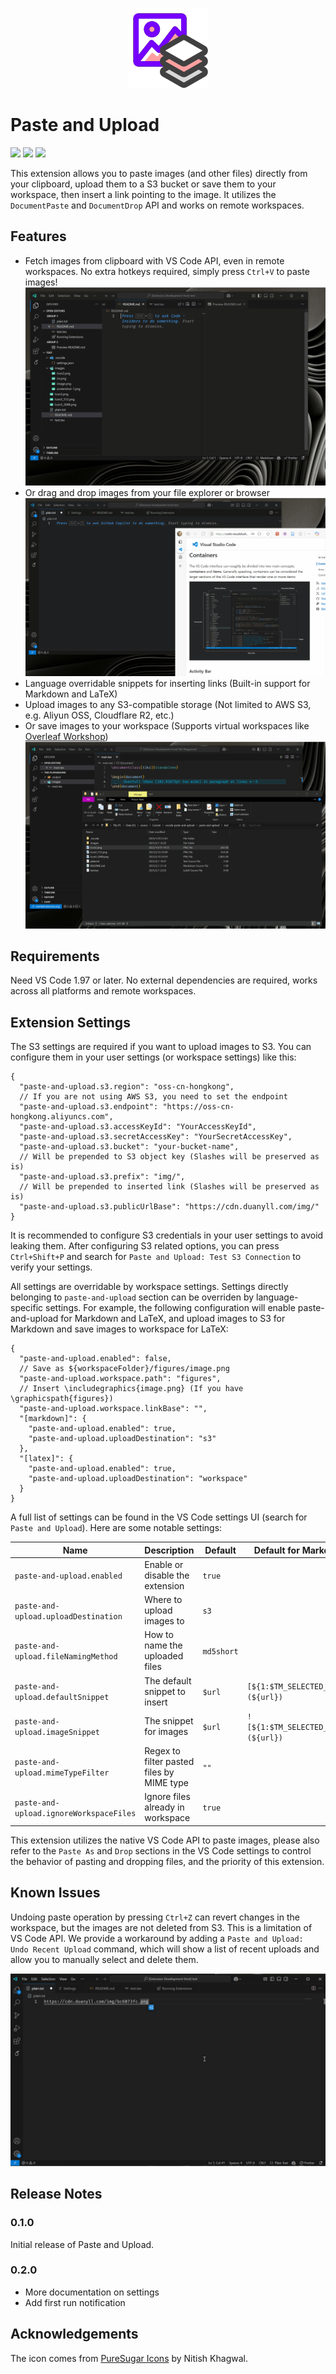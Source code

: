 <p align="center">
  <img src="https://github.com/Duanyll/paste-and-upload/blob/master/assets/icon.png?raw=true" />
</p>

# Paste and Upload

[![](https://img.shields.io/badge/Visual_Studio_Marketplace-Download-blue)](https://marketplace.visualstudio.com/items?itemName=duanyll.paste-and-upload) [![](https://img.shields.io/badge/Open_VSX-Download-blue)](https://open-vsx.org/extension/duanyll/paste-and-upload) [![](https://img.shields.io/badge/GitHub-Source-blue)](https://github.com/duanyll/paste-and-upload)

This extension allows you to paste images (and other files) directly from your clipboard, upload them to a S3 bucket or save them to your workspace, then insert a link pointing to the image. It utilizes the `DocumentPaste` and `DocumentDrop` API and works on remote workspaces.

## Features

- Fetch images from clipboard with VS Code API, even in remote workspaces. No extra hotkeys required, simply press `Ctrl+V` to paste images!
  ![Paste from Snipaste](assets/snipaste.gif)
- Or drag and drop images from your file explorer or browser
  ![Drag and Drop from Microsoft Edge](assets/drop.gif)
- Language overridable snippets for inserting links (Built-in support for Markdown and LaTeX)
- Upload images to any S3-compatible storage (Not limited to AWS S3, e.g. Aliyun OSS, Cloudflare R2, etc.)
- Or save images to your workspace (Supports virtual workspaces like [Overleaf Workshop](https://marketplace.visualstudio.com/items?itemName=iamhyc.overleaf-workshop))
  ![Overleaf Workshop Example](assets/overleaf.gif)

## Requirements

Need VS Code 1.97 or later. No external dependencies are required, works across all platforms and remote workspaces.

## Extension Settings

The S3 settings are required if you want to upload images to S3. You can configure them in your user settings (or workspace settings) like this:

```jsonc
{
  "paste-and-upload.s3.region": "oss-cn-hongkong",
  // If you are not using AWS S3, you need to set the endpoint
  "paste-and-upload.s3.endpoint": "https://oss-cn-hongkong.aliyuncs.com",
  "paste-and-upload.s3.accessKeyId": "YourAccessKeyId",
  "paste-and-upload.s3.secretAccessKey": "YourSecretAccessKey",
  "paste-and-upload.s3.bucket": "your-bucket-name",
  // Will be prepended to S3 object key (Slashes will be preserved as is)
  "paste-and-upload.s3.prefix": "img/",
  // Will be prepended to inserted link (Slashes will be preserved as is)
  "paste-and-upload.s3.publicUrlBase": "https://cdn.duanyll.com/img/"
}
```

It is recommended to configure S3 credentials in your user settings to avoid leaking them. After configuring S3 related options, you can press `Ctrl+Shift+P` and search for `Paste and Upload: Test S3 Connection` to verify your settings.

All settings are overridable by workspace settings. Settings directly belonging to `paste-and-upload` section can be overriden by language-specific settings. For example, the following configuration will enable paste-and-upload for Markdown and LaTeX, and upload images to S3 for Markdown and save images to workspace for LaTeX:

```jsonc
{
  "paste-and-upload.enabled": false,
  // Save as ${workspaceFolder}/figures/image.png
  "paste-and-upload.workspace.path": "figures",
  // Insert \includegraphics{image.png} (If you have \graphicspath{figures})
  "paste-and-upload.workspace.linkBase": "",
  "[markdown]": {
    "paste-and-upload.enabled": true,
    "paste-and-upload.uploadDestination": "s3"
  },
  "[latex]": {
    "paste-and-upload.enabled": true,
    "paste-and-upload.uploadDestination": "workspace"
  }
}
```

A full list of settings can be found in the VS Code settings UI (search for `Paste and Upload`). Here are some notable settings:

| Name                                    | Description                               | Default    | Default for Markdown                |
| --------------------------------------- | ----------------------------------------- | ---------- | ----------------------------------- |
| `paste-and-upload.enabled`              | Enable or disable the extension           | `true`     |                                     |
| `paste-and-upload.uploadDestination`    | Where to upload images to                 | `s3`       |                                     |
| `paste-and-upload.fileNamingMethod`     | How to name the uploaded files            | `md5short` |                                     |
| `paste-and-upload.defaultSnippet`       | The default snippet to insert             | `$url`     | `[${1:$TM_SELECTED_TEXT}](${url})`  |
| `paste-and-upload.imageSnippet`         | The snippet for images                    | `$url`     | `![${1:$TM_SELECTED_TEXT}](${url})` |
| `paste-and-upload.mimeTypeFilter`       | Regex to filter pasted files by MIME type | `""`       |                                     |
| `paste-and-upload.ignoreWorkspaceFiles` | Ignore files already in workspace         | `true`     |                                     |

This extension utilizes the native VS Code API to paste images, please also refer to the `Paste As` and `Drop` sections in the VS Code settings to control the behavior of pasting and dropping files, and the priority of this extension.

## Known Issues

Undoing paste operation by pressing `Ctrl+Z` can revert changes in the workspace, but the images are not deleted from S3. This is a limitation of VS Code API. We provide a workaround by adding a `Paste and Upload: Undo Recent Upload` command, which will show a list of recent uploads and allow you to manually select and delete them.

![Undo Recent Upload](assets/undo.gif)

## Release Notes

### 0.1.0

Initial release of Paste and Upload.

### 0.2.0

- More documentation on settings
- Add first run notification

## Acknowledgements

The icon comes from [PureSugar Icons](https://dribbble.com/shots/6689165-Pure-Sugar-60-Free-SVG-Icons-Pack-Sketch-Vector-Icon-Freebie) by Nitish Khagwal.
